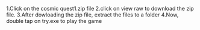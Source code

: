 1.Click on the cosmic quest1.zip file
2.click on view raw to download the zip file. 
3.After dowloading the zip file, extract the files to a folder
4.Now, double tap on try.exe to play the game
